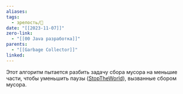 ```yaml
---
aliases: 
tags:
  - зрелость/🌱
date: "[[2023-11-07]]"
zero-link:
  - "[[00 Java разработка]]"
parents:
  - "[[Garbage Collector]]"
linked:
---
```

Этот алгоритм пытается разбить задачу сбора мусора на меньшие части, чтобы уменьшить паузы ([StopTheWorld](StopTheWorld.md)), вызванные сбором мусора.